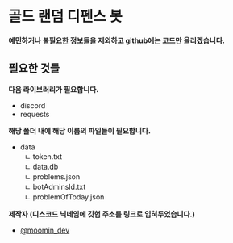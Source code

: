 # 골드 랜덤 디펜스 봇
**예민하거나 불필요한 정보들을 제외하고 github에는 코드만 올리겠습니다.**

## 필요한 것들
**다음 라이브러리가 필요합니다.**
- discord
- requests
  
**해당 폴더 내에 해당 이름의 파일들이 필요합니다.**  
- data  
&nbsp; ㄴ token.txt  
&nbsp; ㄴ data.db  
&nbsp; ㄴ problems.json  
&nbsp; ㄴ botAdminsId.txt  
&nbsp; ㄴ problemOfToday.json  

**제작자 (디스코드 닉네임에 깃헙 주소를 링크로 입혀두었습니다.)**
- [@moomin_dev](https://github.com/mini2317)